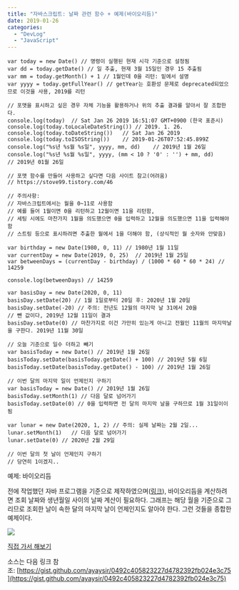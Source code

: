 ```yaml
---
title: "자바스크립트: 날짜 관련 함수 + 예제(바이오리듬)"
date: 2019-01-26
categories: 
  - "DevLog"
  - "JavaScript"
---
```


```
var today = new Date() // 명령이 실행된 현재 시각 기준으로 설정됨
var dd = today.getDate() // 일 추출, 현재 3월 15일인 경우 15 추출됨
var mm = today.getMonth() + 1 // 1월인데 0을 리턴: 밑에서 설명
var yyyy = today.getFullYear() // getYear는 호환성 문제로 deprecated되었으므로 이것을 사용, 2019를 리턴

// 포맷을 표시하고 싶은 경우 자체 기능을 활용하거나 위의 추출 결과를 알아서 잘 조합한다.
console.log(today)  // Sat Jan 26 2019 16:51:07 GMT+0900 (한국 표준시)
console.log(today.toLocaleDateString()) // 2019. 1. 26.
console.log(today.toDateString())   // Sat Jan 26 2019
console.log(today.toISOString())    // 2019-01-26T07:52:45.899Z
console.log("%s년 %s월 %s일", yyyy, mm, dd)    // 2019년 1월 26일
console.log("%s년 %s월 %s일", yyyy, (mm < 10 ? '0' : '') + mm, dd)    // 2019년 01월 26일

// 포맷 함수를 만들어 사용하고 싶다면 다음 사이트 참고(어려움)
// https://stove99.tistory.com/46

// 주의사항:
// 자바스크립트에서는 월을 0~11로 사용함
// 예를 들어 1월이면 0을 리턴하고 12월이면 11을 리턴함, 
// 세팅 시에도 마찬가지 1월을 의도했으면 0을 입력하고 12월을 의도했으면 11을 입력해야함
// 스트링 등으로 표시하려면 추출한 월에서 1을 더해야 함, (상식적인 월 숫자와 안맞음)

var birthday = new Date(1980, 0, 11) // 1980년 1월 11일
var currentDay = new Date(2019, 0, 25)  // 2019년 1월 25일
var betweenDays = (currentDay - birthday) / (1000 * 60 * 60 * 24) // 14259

console.log(betweenDays) // 14259

var basisDay = new Date(2020, 0, 11)
basisDay.setDate(20) // 1월 1일로부터 20일 후: 2020년 1월 20일
basisDay.setDate(-20) // 주의: 전년도 12월의 마지막 날 31에서 20을
// 뺀 값이다, 2019년 12월 11일이 결과
basisDay.setDate(0) // 마찬가지로 이건 가만히 있는게 아니고 전월인 11월의 마지막날을 구한다. 2019년 11월 30일

// 오늘 기준으로 일수 더하고 빼기
var basisToday = new Date() // 2019년 1월 26일
basisToday.setDate(basisToday.getDate() + 100) // 2019년 5월 6일
basisToday.setDate(basisToday.getDate() - 100) // 2019년 1월 26일

// 이번 달의 마지막 일이 언제인지 구하기
var basisToday = new Date() // 2019년 1월 26일
basisToday.setMonth(1) // 다음 달로 넘어가기
basisToday.setDate(0) // 0을 입력하면 전 달의 마지막 날을 구하므로 1월 31일이이 됨

var lunar = new Date(2020, 1, 2) // 주의: 실제 날짜는 2월 2일...
lunar.setMonth(1)   // 다음 달로 넘어가기
lunar.setDate(0) // 2020년 2월 29일

// 이번 달의 첫 날이 언제인지 구하기
// 당연히 1이겠지..
```

예제: 바이오리듬

전에 작업했던 자바 프로그램을 기준으로 제작하였으며([링크](http://yoonbumtae.com/?p=675)), 바이오리듬을 계산하려면 조회 날짜와 생년월일 사이의 날짜 계산이 필요하다. 그래프는 해당 월을 기준으로 그리므로 조회한 날이 속한 달의 마지막 날이 언제인지도 알아야 한다. 그런 것들을 종합한 예제이다.

[![](./assets/img/wp-content/uploads/2019/01/스크린샷-2019-01-26-오후-4.01.17.png)](http://yoonbumtae.com/util/bio/)

[직접 가서 해보기](http://yoonbumtae.com/util/bio/)

소스는 다음 링크 참조: [https://gist.github.com/ayaysir/0492c405823227d4782392fb024e3c75](https://gist.github.com/ayaysir/0492c405823227d4782392fb024e3c75)
